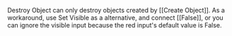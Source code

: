 Destroy Object can only destroy objects created by [[Create Object]]. As a workaround, use Set Visible as a alternative, and connect [[False]], or you can ignore the visible input because the red input's default value is False.